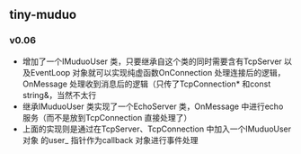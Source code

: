 ## tiny-muduo
### v0.06
- 增加了一个IMuduoUser 类，只要继承自这个类的同时需要含有TcpServer 以及EventLoop 对象就可以实现纯虚函数OnConnection 处理连接后的逻辑，OnMessage 处理收到消息后的逻辑（只传了TcpConnection* 和const string&，当然不太行
- 继承IMuduoUser 类实现了一个EchoServer 类，OnMessage 中进行echo 服务（而不是放到TcpConnection 直接处理了）
- 上面的实现则是通过在TcpServer、TcpConnection 中加入一个IMuduoUser对象 的user_ 指针作为callback 对象进行事件处理